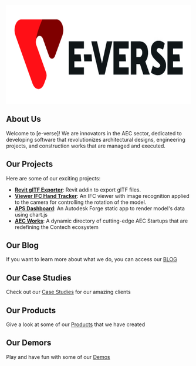 <p align="center" width="100%">
    <a href="https://www.e-verse.com/">
    <img src="https://github.com/EverseDevelopment/DynaForge/blob/main/Assets/e-verse_logo_no%20slogan.jpg" width="732" height="271" align="center">
    </a>
</p>

## About Us
Welcome to [e-verse]! We are innovators in the AEC sector, dedicated to developing software that revolutionizes architectural designs, engineering projects, and construction works that are managed and executed.

## Our Projects
Here are some of our exciting projects:

- **[Revit glTF Exporter](https://github.com/EverseDevelopment/revit-glTF-exporter)**: Revit addin to export glTF files.
- **[Viewer IFC Hand Tracker](https://github.com/EverseDevelopment/Snack.Viewer.IFC-Handtracker)**: An IFC viewer with image recognition applied to the camera for controlling the rotation of the model.
- **[APS Dashboard](https://github.com/EverseDevelopment/Snack.APS.StaticWebsite.Dashboard)**: An Autodesk Forge static app to render model's data using chart.js
- **[AEC Works](https://aecworks.e-verse.com/)**: A dynamic directory of cutting-edge AEC Startups that are redefining the Contech ecosystem

## Our Blog
If you want to learn more about what we do, you can access our [BLOG](https://e-verse.com/blog-articles/)

## Our Case Studies
Check out our [Case Studies](https://e-verse.com/case-studies/) for our amazing clients 

## Our Products
Give a look at some of our [Products](https://e-verse.com/our-lab/#products) that we have created 

## Our Demors
Play and have fun with some of our [Demos](https://e-verse.com/our-lab/#demos)



